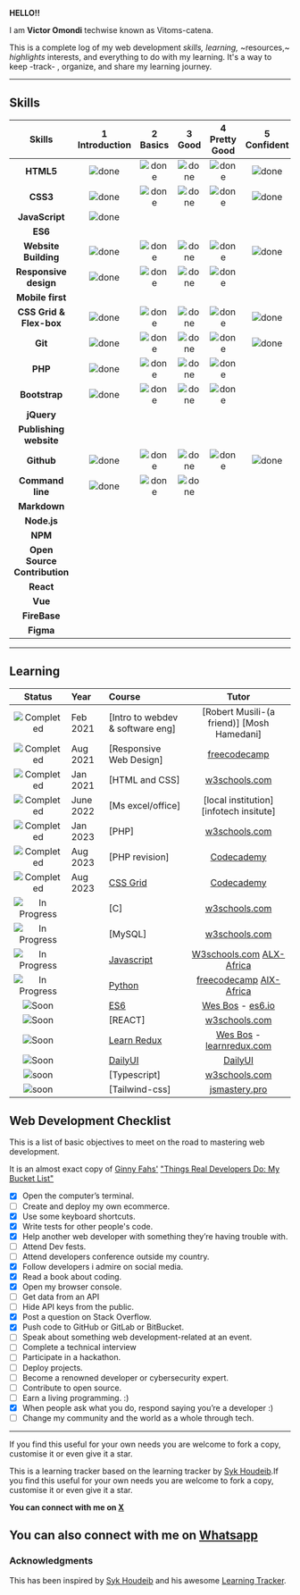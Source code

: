    **HELLO!!**
   
I am **Victor Omondi** techwise known as Vitoms-catena.

This is a  complete log of my web development *skills,*  _learning,_  ~resources,~  *highlights* interests, and everything to do with my learning. It's a way to keep -track- , organize, and share my learning journey.

---

## Skills

[done]: https://user-images.githubusercontent.com/29199184/32275438-8385f5c0-bf0b-11e7-9406-42265f71e2bd.png 'Done'

|          **Skills**          | 1<br>Introduction |  2<br>Basics  |   3<br>Good   | 4<br>Pretty Good | 5<br>Confident | 6<br>Awesome  |
| :--------------------------: | :---------------: | :-----------: | :-----------: | :--------------: | :------------: | :-----------: |
|          **HTML5**           |   ![done][done]   | ![done][done] | ![done][done] |  ![done][done]   | ![done][done]  | ![done][done] |
|           **CSS3**           |   ![done][done]   | ![done][done] | ![done][done] |  ![done][done]   | ![done][done]  | ![done][done] |
|        **JavaScript**        |   ![done][done]   |               |               |                  |                |               |
|           **ES6**            |                   |               |               |                  |                |               |
|     **Website Building**     |   ![done][done]   | ![done][done] | ![done][done] |  ![done][done]   | ![done][done]  |               |
|    **Responsive design**     |   ![done][done]   | ![done][done] | ![done][done] |  ![done][done]   |                |               |
|       **Mobile first**       |                   |               |               |                  |                |               |
|   **CSS Grid & Flex-box**    |   ![done][done]   | ![done][done] | ![done][done] |  ![done][done]   | ![done][done]  |               |
|           **Git**            |   ![done][done]   | ![done][done] | ![done][done] |  ![done][done]   | ![done][done]  | ![done][done] |
|          **PHP**             |   ![done][done]   | ![done][done] | ![done][done] |  ![done][done]   |                |               |
|        **Bootstrap**         |   ![done][done]   | ![done][done] | ![done][done] |  ![done][done]   |                |               |
|          **jQuery**          |                   |               |               |                  |                |               |
|    **Publishing website**    |                   |               |               |                  |                |               |
|       **Github**             |   ![done][done]   | ![done][done] | ![done][done] |  ![done][done]   |  ![done][done] |               |
|       **Command line**       |   ![done][done]   | ![done][done] | ![done][done] |                  |                |               |
|         **Markdown**         |                   |               |               |                  |                |               |
|         **Node.js**          |                   |               |               |                  |                |               |
|           **NPM**            |                   |               |               |                  |                |               |
| **Open Source Contribution** |                   |               |               |                  |                |               |
|          **React**           |                   |               |               |                  |                |               |
|           **Vue**            |                   |               |               |                  |                |               |
|         **FireBase**         |                   |               |               |                  |                |               |
|          **Figma**           |                   |               |               |                  |                |               |

---

## Learning

[//]: # 'Status images'
[completed]: https://user-images.githubusercontent.com/29199184/32275438-8385f5c0-bf0b-11e7-9406-42265f71e2bd.png 'Completed'
[in progress]: https://user-images.githubusercontent.com/29199184/34462881-7305ddac-ee4d-11e7-9b57-589424820da4.png 'In Progress'
[soon]: https://user-images.githubusercontent.com/29199184/34462916-d5c37bd4-ee4d-11e7-9f4a-d57f2243281b.png 'Soon'

|           Status            | Year     | Course                               |                     Tutor                     |
| :-------------------------: | :------- | :----------------------------------- | :-------------------------------------------: |
|   ![Completed][completed]   | Feb 2021 | [Intro to webdev & software eng]     | [Robert Musili-(a friend)] [Mosh Hamedani]    |
|   ![Completed][completed]   | Aug 2021 | [Responsive Web Design]              |             [freecodecamp]                    |
|   ![Completed][completed]   | Jan 2021 | [HTML and CSS]                       |            [w3schools.com]                    |
|   ![Completed][completed]   | June 2022|   [Ms excel/office]                  |  [local institution] [infotech insitute]      |
|   ![Completed][completed]   | Jan 2023 |       [PHP]                          |              [w3schools.com]                  |
|   ![Completed][completed]   | Aug 2023 |        [PHP revision]                |               [Codecademy]                    |
|   ![Completed][completed]   | Aug 2023 |      [CSS Grid]                      |               [Codecademy]                    |
| ![In Progress][in progress] |          |             [C]                      |               [w3schools.com]                 |
| ![In Progress][in progress] |          |            [MySQL]                   |               [w3schools.com]                 |
| ![In Progress][In Progress] |          |       [Javascript]                   |      [W3schools.com]   [ALX-Africa]           |
| ![In Progress][In Progress] |          |       [Python]                       |    [freecodecamp]     [AlX-Africa]            |
|        ![Soon][soon]        |          | [ES6]                                |             [Wes Bos] - [es6.io]              |
|        ![Soon][soon]        |          | [REACT]                              |                  [w3schools.com]              |
|        ![Soon][soon]        |          | [Learn Redux]                        |         [Wes Bos] - [learnredux.com]          |
|        ![Soon][soon]        |          | [DailyUI]                            |                   [DailyUI]                   |
|        ![soon][soon]        |          |             [Typescript]             |               [w3schools.com]                 |
|        ![soon][soon]        |          |             [Tailwind-css]           |               [jsmastery.pro]                 |


[//]: # 'Reference links to courses'
[react for beginners]: https://www.reactforbeginners.com
[front end web developer nanodegree]: https://in.udacity.com/course/front-end-web-developer-nanodegree--nd001/
[dailyui]: http://www.dailyui.co/
[flexbox]: https://www.flexbox.io
[css grid]: https://www.cssgrid.io
[es6]: https://www.es6.io
[Python]: https://www.alxafrica.com/
[Javascript]: https://www.alxafrica.com/
[Codecademy]: https://www.codecademy.com/learn
[front end development]: https://www.freecodecamp.org/ritikpatni
[google developer challenge scholarship]: https://www.udacity.com/google-scholarships
[javascript30]: https://javascript30.com/
[learn css grid]: https://scrimba.com/g/gR8PTE
[learn css variables]: https://scrimba.com/p/ppYrcJ
[learn redux]: https://learnredux.com
[ALX-Africa]: https://www.alxafrica.com/
[flexbox zombies]: https://mastery.games/p/flexbox-zombies
[//]: # 'Reference links to tutors'
[freecodecamp]: https://www.freecodecamp.org
[w3schools.com]: https://www.w3schools.com
[jsmastery.pro]: https://www.jsmastery.pro
[wes bos]: https://twitter.com/wesbos
[geddski]: https://twitter.com/geddski
[per harald borgen]: https://twitter.com/perborgen
[scrimba]: https://scrimba.com/
[learnredux.com]: https://learnredux.com
[javascript30.com]: https://javascript30.com
[cssgrid.io]: https://cssgrid.io
[es6.io]: https://es6.io
[flexbox.io]: https://flexbox.io
[reactforbeginners.com]: https://reactforbeginners.com
[mastery.games/p/flexbox-zombies]: https://mastery.games/p/flexbox-zombies


## Web Development Checklist

This is a list of basic objectives to meet on the road to mastering web development.

It is an almost exact copy of [Ginny Fahs'](https://twitter.com/ginnyfahs) ["Things Real Developers Do: My Bucket List"](https://blog.prototypr.io/wondering-if-youre-a-real-developer-yet-try-making-a-bucket-list-281275482155)

- [x] Open the computer’s terminal. 
- [ ] Create and deploy my own ecommerce.
- [x] Use some keyboard shortcuts.
- [x] Write tests for other people's code.
- [x] Help another web developer with something they’re having trouble with.
- [ ] Attend Dev fests.
- [ ] Attend developers conference outside my country.
- [x] Follow developers i admire on social media.
- [x] Read a book about coding.
- [x] Open my browser console.
- [ ] Get data from an API
- [ ] Hide API keys from the public.
- [x] Post a question on Stack Overflow.
- [x] Push code to GitHub or GitLab or BitBucket.
- [ ] Speak about something web development-related at an event.
- [ ] Complete a technical interview
- [ ] Participate in a hackathon.
- [ ] Deploy projects.
- [ ] Become a renowned  developer or cybersecurity expert.
- [ ] Contribute to open source.
- [ ] Earn a living programming. :)
- [x] When people ask what you do, respond saying you’re a developer :)
- [ ] Change my community and the world as a whole through tech.
---

If you find this useful for your own needs you are welcome to fork a copy, customise it or even give it a star.

This is a learning tracker based on the learning tracker by [Syk Houdeib](https://github.com/Syknapse/My-Learning-Tracker).If you find this useful for your own needs you are welcome to fork a copy, customise it or even give it a star.

**You can connect with me on [X](https://twitter.com/Afrikaan_dream?t=UPyGoHBhFTYN3oVLnrjoyw&s=09)**

**You can also connect with me on [Whatsapp](https://wa.me/254799802335)**
---

### Acknowledgments

This has been inspired by [Syk Houdeib](https://github.com/Syknapse) and his awesome [Learning Tracker](https://github.com/Syknapse/My-Learning-Tracker).
